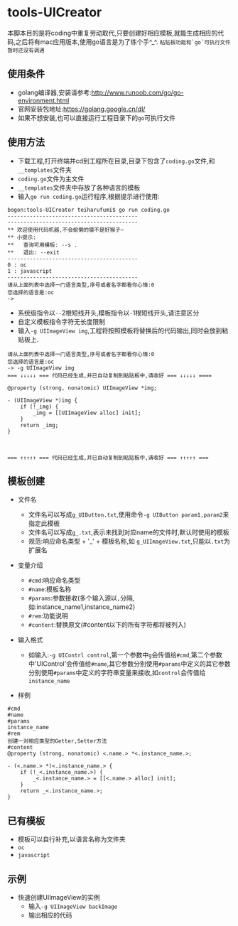 # tools-UICreator
本脚本目的是将coding中重复劳动取代,只要创建好相应模板,就能生成相应的代码,之后将有mac应用版本,使用go语言是为了练个手^_^.
``粘贴板功能和`go`可执行文件暂时还没有调通``


## 使用条件
* golang编译器,安装请参考:http://www.runoob.com/go/go-environment.html
* 官网安装包地址:https://golang.google.cn/dl/
* 如果不想安装,也可以直接运行工程目录下的`go`可执行文件


## 使用方法
* 下载工程,打开终端并cd到工程所在目录,目录下包含了`coding.go`文件,和`__templates`文件夹
* `coding.go`文件为主文件
* `__templates`文件夹中存放了各种语言的模板
* 输入`go run coding.go`运行程序,根据提示进行使用:
```
bogon:tools-UICreator teiharufumi$ go run coding.go 
-----------------------------------------
-----------------------------------------
** 欢迎使用代码机器,不会偷懒的猿不是好猴子~
** 小提示:
**   查询可用模板: --s .
**   退出: --exit
-----------------------------------------
0 : oc
1 : javascript
-----------------------------------------
请从上面列表中选择一门语言类型,序号或者名字都看你心情:0
您选择的语言是:oc
-> 
```
* 系统级指令以`--`2根短线开头,模板指令以`-`1根短线开头,请注意区分
* 自定义模板指令字符无长度限制
* 输入`-g UIImageView img`,工程将按照模板将替换后的代码输出,同时会放到粘贴板上.
```
请从上面列表中选择一门语言类型,序号或者名字都看你心情:0
您选择的语言是:oc
-> -g UIImageView img
=== ↓↓↓↓↓ === 代码已经生成,并已自动复制到粘贴板中,请收好 === ↓↓↓↓↓ ====

@property (strong, nonatomic) UIImageView *img;

- (UIImageView *)img {
    if (!_img) {
        _img = [[UIImageView alloc] init];
    }
    return _img;
}



=== ↑↑↑↑↑ === 代码已经生成,并已自动复制到粘贴板中,请收好 === ↑↑↑↑↑ ===
```

## 模板创建
* 文件名
  * 文件名可以写成`g_UIButton.txt`,使用命令`-g UIButton param1,param2`来指定此模板
  * 文件名可以写成`g_.txt`,表示未找到对应name的文件时,默认时使用的模板
  * 规范:响应命名类型 + '_' + 模板名称,如 `g_UIImageView.txt`,只能以`.txt`为扩展名

* 变量介绍
  * `#cmd`:响应命名类型
  * `#name`:模板名称
  * `#params`:参数接收(多个输入源以`,`分隔,如:instance_name1,instance_name2)
  * `#rem`:功能说明
  * `#content`:替换原文(#content以下的所有字符都将被列入)

* 输入格式
  * 如输入:`-g UIContrl control`,第一个参数中`g`会传值给`#cmd`,第二个参数中'UIControl'会传值给`#name`,其它参数分别使用`#params`中定义的其它参数分别使用`#params`中定义的字符串变量来接收,如`control`会传值给`instance_name`
  
* 样例
```
#cmd
#name
#params
instance_name
#rem
创建一对相应类型的Getter,Setter方法
#content
@property (strong, nonatomic) <.name.> *<.instance_name.>;

- (<.name.> *)<.instance_name.> {
    if (!_<.instance_name.>) {
        _<.instance_name.> = [[<.name.> alloc] init];
    }
    return _<.instance_name.>;
}
```


## 已有模板
* 模板可以自行补充,以语言名称为文件夹
* `oc`
* `javascript`


## 示例
* 快速创建UIImageView的实例
  * 输入`-g UIImageView backImage`
  * 输出相应的代码
